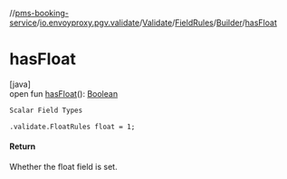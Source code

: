 //[pms-booking-service](../../../../../index.md)/[io.envoyproxy.pgv.validate](../../../index.md)/[Validate](../../index.md)/[FieldRules](../index.md)/[Builder](index.md)/[hasFloat](has-float.md)

# hasFloat

[java]\
open fun [hasFloat](has-float.md)(): [Boolean](https://kotlinlang.org/api/core/kotlin-stdlib/kotlin/-boolean/index.html)

```kotlin
Scalar Field Types

```
`.validate.FloatRules float = 1;`

#### Return

Whether the float field is set.